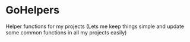 # GoHelpers
Helper functions for my projects (Lets me keep things simple and update some common functions in all my projects easily)
